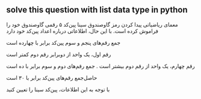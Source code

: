 solve this question with list data type in python 
----------------------------------------------------------------------

معمای ریاضیاتی پیدا کردن رمز گاوصندوق
سینا پین‌کد ۵ رقمی گاوصندوق خود را فراموش کرده است. با این حال، اطلاعاتی درباره اعداد پین‌کد خود دارد

 جمع رقم‌های پنجم و سوم پین‌کد برابر با چهارده است
 
 رقم اول، یک واحد از دوبرابر رقم‌ دوم کمتر است
 
 رقم چهارم، یک واحد از رقم دوم بیشتر است
 .
 جمع رقم‌های دوم و سوم برابر با ده است
 
 حاصل‌جمع رقم‌های پین‌کد برابر با ۳۰ است

با توجه به این اطلاعات، پین‌کد سینا را تعیین کنید
